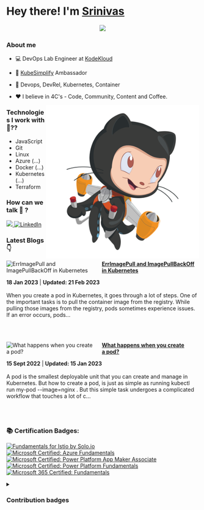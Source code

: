 #  Hey there! I'm [Srinivas](https://twitter.com/__karnati)

<!-- Typing SVG by DenverCoder1 - https://github.com/DenverCoder1/readme-typing-svg -->
<p align="center">
<!--   <a href="https://github.com/DenverCoder1/readme-typing-svg"> -->
    <img src="https://readme-typing-svg.herokuapp.com?color=E22FE4&width=380&height=45&lines=DevOps+Engineer;Cloud+Native+Advocate;Code+Community+Content;Nice+To+Meet+You+...&center=true"></a>

</p>


### About me

- 💻 DevOps Lab Engineer at [KodeKloud](https://kodekloud.com/)
- 🤝 [KubeSimplify](https://kubesimplify.com/) Ambassador
- 🌱 Devops, DevRel, Kubernetes, Container

- ❤️ I believe in 4C's - Code, Community, Content and Coffee.

<img align="right" alt="PNG" src="https://github.com/karnatisrinivas/karnatisrinivas/blob/main/cat.png" width="400" height="400" />


### Technologies I work with 🤔??

<!-- ![Javascript](https://img.shields.io/badge/JavaScript-323330?style=for-the-badge&logo=javascript&logoColor=F7DF1E) ![HTML](https://img.shields.io/badge/HTML5-E34F26?style=for-the-badge&logo=html5&logoColor=white) ![CSS](https://img.shields.io/badge/-css3-1572B6?&style=for-the-badge&logo=css3&logoColor=white) ![Tailwind](https://img.shields.io/badge/Tailwind-38B2AC?style=for-the-badge&logo=tailwind-css&logoColor=white)


![GIT](https://img.shields.io/badge/GIT-E44C30?style=for-the-badge&logo=git&logoColor=white) ![Linux](https://img.shields.io/badge/Linux-FCC624?style=for-the-badge&logo=linux&logoColor=black) ![BASH](https://img.shields.io/badge/BASH-4EAA25?style=for-the-badge&logo=GNU%20Bash&logoColor=white)
![Azure](https://img.shields.io/badge/Azure_DevOps-0078D7?style=for-the-badge&logo=azure-devops&logoColor=white)

![Docker](https://img.shields.io/badge/Docker-2CA5E0?style=for-the-badge&logo=docker&logoColor=white)
![Kubernetes](https://img.shields.io/badge/kubernetes-%235835CC.svg?style=for-the-badge&logo=kubernetes&logoColor=white)
![GitHub Actions](https://img.shields.io/badge/githubactions-%232671E5.svg?style=for-the-badge&logo=githubactions&logoColor=white)  -->
- JavaScript
- Git
- Linux
- Azure (...)
- Docker (...)
- Kubernetes (...)
- Terraform


### How can we talk 💬 ?


<a href="https://twitter.com/__karnati"><img src="https://img.shields.io/twitter/follow/__karnati?color=blue&label=%40__karnati&logo=twitter&style=for-the-badge" height="30"> </a>
   <a href="https://www.linkedin.com/in/srinivas-karnati"><img alt="LinkedIn" title="LinkedIn" src="https://img.shields.io/badge/-LinkedIn-blue?style=for-the-badge&logo=Linkedin&logoColor=white" height="30"/></a>
   

<!-- <p align="center">
	<img width="48%" src="https://github-readme-stats.vercel.app/api?username=karnatisrinivas&show_icons=true&theme=dark" />
  <img width="48%" src="https://github-readme-streak-stats.herokuapp.com/?user=karnatisrinivas&theme=dark" />
</p>
 -->
### Latest Blogs 👇
<!-- HASHNODE_BLOG:START -->
<p align="left">
<a href="https://srinivaskarnati.hashnode.dev/errimagepull-and-imagepullbackoff-in-kubernetes-cld19vj9m000h08jr96uug0ca" title="ErrImagePull and ImagePullBackOff in Kubernetes"><img src="https://cdn.hashnode.com/res/hashnode/image/upload/v1674022408167/abc67a8f-5345-4495-8b5d-5b66cd42bfbc.png" alt="ErrImagePull and ImagePullBackOff in Kubernetes" width="250px" align="left" /></a>
<a href="https://srinivaskarnati.hashnode.dev/errimagepull-and-imagepullbackoff-in-kubernetes-cld19vj9m000h08jr96uug0ca" title="ErrImagePull and ImagePullBackOff in Kubernetes"><strong>ErrImagePull and ImagePullBackOff in Kubernetes</strong></a>
<div><strong>18 Jan 2023</strong> | <strong>Updated: 21 Feb 2023</strong></div>
<br/> When you create a pod in Kubernetes, it goes through a lot of steps. One of the important tasks is to pull the container image from the registry. While pulling those images from the registry, pods sometimes experience issues. If an error occurs, pods... </p> <br/> <br/>
<p align="left">
<a href="https://srinivaskarnati.hashnode.dev/what-happens-when-you-create-a-pod-clcwz3b1j000008kz0p8w0iok" title="What happens when you create a pod?"><img src="https://cdn.hashnode.com/res/hashnode/image/upload/v1673762633477/b67ce9ee-9e6c-4a77-892e-cbada2130400.png" alt="What happens when you create a pod?" width="250px" align="left" /></a>
<a href="https://srinivaskarnati.hashnode.dev/what-happens-when-you-create-a-pod-clcwz3b1j000008kz0p8w0iok" title="What happens when you create a pod?"><strong>What happens when you create a pod?</strong></a>
<div><strong>15 Sept 2022</strong> | <strong>Updated: 15 Jan 2023</strong></div>
<br/> A pod is the smallest deployable unit that you can create and manage in Kubernetes.
But how to create a pod, is just as simple as running kubectl run my-pod --image=nginx . But this simple task undergoes a complicated workflow that touches a lot of c... </p> <br/> <br/>
<!-- HASHNODE_BLOG:END -->

### 📚 Certification Badges:

<!--START_SECTION:badges-->
[![Fundamentals for Istio by Solo.io](https://images.credly.com/size/110x110/images/32d83697-6930-4fc2-9d49-c24bec87e90f/image.png)](http://www.credly.com/badges/30d431a7-0d2c-4566-97f3-c2dc706fdb47 "Fundamentals for Istio by Solo.io")
[![Microsoft Certified: Azure Fundamentals](https://images.credly.com/size/110x110/images/be8fcaeb-c769-4858-b567-ffaaa73ce8cf/image.png)](http://www.credly.com/badges/2af168c1-1c47-4f2c-a378-16e972b31cd2 "Microsoft Certified: Azure Fundamentals")
[![Microsoft Certified: Power Platform App Maker Associate](https://images.credly.com/size/110x110/images/60030167-ab95-46aa-8391-c069102e5602/power-platform-app-maker-600x600.png)](http://www.credly.com/badges/0ab34c2c-254f-49da-8ce2-ca44d1a2242c "Microsoft Certified: Power Platform App Maker Associate")
[![Microsoft Certified: Power Platform Fundamentals](https://images.credly.com/size/110x110/images/2a6251f2-737b-4bf6-9190-d77570cc76fc/CERT-Fundamentals-Power-Platform.png)](http://www.credly.com/badges/47d424f1-02a2-4143-a862-a9e340363581 "Microsoft Certified: Power Platform Fundamentals")
[![Microsoft 365 Certified: Fundamentals](https://images.credly.com/size/110x110/images/0c6d9839-f468-4adc-987d-5cfae4a9ee67/image.png)](http://www.credly.com/badges/d296e48a-4db1-4236-a6cb-ed1f0d19f30e "Microsoft 365 Certified: Fundamentals")
<!--END_SECTION:badges-->


<details>
	<summary><h3>Contribution badges</h3></summary>
  <p align ="center">
     <img src="https://github-readme-stats.vercel.app/api?username=karnatisrinivas&show_icons=true&locale=en" alt="srinivaskarnati" width="48%"/>
     <img src ="https://github-readme-streak-stats.herokuapp.com?user=karnatisrinivas" alt="srinivaskarnati" width="48%"/>
  </p>
</details>
<!-- <details> 
	<summary> <h3> Resume </h3></summary>
	<p align="center">
		<img src="https://github.com/karnatisrinivas/karnatisrinivas/blob/main/Srinivaskarnati/Srinivaskarnati-1.png" alt="resume">
	</p>
	</details>
	 -->

